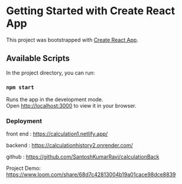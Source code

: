 # Getting Started with Create React App

This project was bootstrapped with [Create React App](https://github.com/facebook/create-react-app).

## Available Scripts

In the project directory, you can run:

### `npm start`

Runs the app in the development mode.\
Open [http://localhost:3000](http://localhost:3000) to view it in your browser.


### Deployment
front end :
https://calculation1.netlify.app/


backend :
https://calculationhistory2.onrender.com/

github : https://github.com/SantoshKumarRavi/calculationBack

Project Demo:
https://www.loom.com/share/68d7c42813004b19a01cace98dce8839

